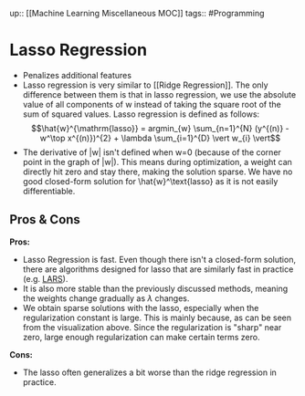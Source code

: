 up:: [[Machine Learning Miscellaneous MOC]]
tags:: #Programming 
# Lasso Regression
- Penalizes additional features
- Lasso regression is very similar to [[Ridge Regression]]. The only difference between them is that in lasso regression, we use the absolute value of all components of w instead of taking the square root of the sum of squared values. Lasso regression is defined as follows:
$$\hat{w}^{\mathrm{lasso}} = argmin_{w} \sum_{n=1}^{N} (y^{(n)} - w^\top x^{(n)})^{2} + \lambda \sum_{i=1}^{D} \vert w_{i} \vert$$
- The derivative of |w| isn't defined when w=0 (because of the corner point in the graph of |w|). This means during optimization, a weight can directly hit zero and stay there, making the solution sparse. We have no good closed-form solution for \hat{w}^\text{lasso} as it is not easily differentiable.
## Pros & Cons
**Pros:**
- Lasso Regression is fast. Even though there isn't a closed-form solution, there are algorithms designed for lasso that are similarly fast in practice (e.g. [LARS](https://en.wikipedia.org/wiki/Least-angle_regression)).
- It is also more stable than the previously discussed methods, meaning the weights change gradually as $\lambda$ changes.
- We obtain sparse solutions with the lasso, especially when the regularization constant is large. This is mainly because, as can be seen from the visualization above. Since the regularization is "sharp" near zero, large enough regularization can make certain terms zero.

**Cons:**
- The lasso often generalizes a bit worse than the ridge regression in practice.